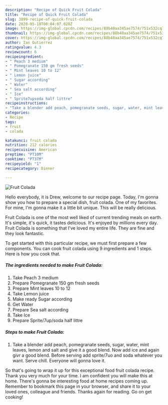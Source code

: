 ```yaml
---
description: "Recipe of Quick Fruit Colada"
title: "Recipe of Quick Fruit Colada"
slug: 3899-recipe-of-quick-fruit-colada
date: 2020-05-18T00:04:07.028Z
image: https://img-global.cpcdn.com/recipes/88b40aa345ae7574/751x532cq70/fruit-colada-recipe-main-photo.jpg
thumbnail: https://img-global.cpcdn.com/recipes/88b40aa345ae7574/751x532cq70/fruit-colada-recipe-main-photo.jpg
cover: https://img-global.cpcdn.com/recipes/88b40aa345ae7574/751x532cq70/fruit-colada-recipe-main-photo.jpg
author: Ian Gutierrez
ratingvalue: 4.3
reviewcount: 6
recipeingredient:
- " Peach 3 medium"
- " Pomegranate 150 gm fresh seeds"
- " Mint leaves 10 to 12"
- " Lemon juice"
- " Sugar according"
- " Water"
- " Sea salt according"
- " Ice"
- " Sprite7upsoda half littre"
recipeinstructions:
- "Take a blender add peach, pomegranate seeds, sugar, water, mint leaves, lemon and salt and give it a good blend. Now add ice and again givr a good blend. Before serving add sprite/7uo and soda whatever you want. Serve chill. Everyone will gonna love it."
categories:
- Recipe
tags:
- fruit
- colada

katakunci: fruit colada 
nutrition: 212 calories
recipecuisine: American
preptime: "PT10M"
cooktime: "PT37M"
recipeyield: "1"
recipecategory: Dinner

---
```



![Fruit Colada](https://img-global.cpcdn.com/recipes/88b40aa345ae7574/751x532cq70/fruit-colada-recipe-main-photo.jpg)

Hello everybody, it is Drew, welcome to our recipe page. Today, I'm gonna show you how to prepare a special dish, fruit colada. One of my favorites. For mine, I'm gonna make it a little bit unique. This will be really delicious.

Fruit Colada is one of the most well liked of current trending meals on earth. It's simple, it's quick, it tastes delicious. It's enjoyed by millions every day. Fruit Colada is something that I've loved my entire life. They are fine and they look fantastic.




To get started with this particular recipe, we must first prepare a few components. You can cook fruit colada using 9 ingredients and 1 steps. Here is how you cook that.

<!--inarticleads1-->

##### The ingredients needed to make Fruit Colada:

1. Take  Peach 3 medium
1. Prepare  Pomegranate 150 gm fresh seeds
1. Prepare  Mint leaves 10 to 12
1. Take  Lemon juice
1. Make ready  Sugar according
1. Get  Water
1. Prepare  Sea salt according
1. Take  Ice
1. Prepare  Sprite/7up/soda half littre




<!--inarticleads2-->

##### Steps to make Fruit Colada:

1. Take a blender add peach, pomegranate seeds, sugar, water, mint leaves, lemon and salt and give it a good blend. Now add ice and again givr a good blend. Before serving add sprite/7uo and soda whatever you want. Serve chill. Everyone will gonna love it.




So that's going to wrap it up for this exceptional food fruit colada recipe. Thank you very much for your time. I am confident you will make this at home. There's gonna be interesting food at home recipes coming up. Remember to bookmark this page in your browser, and share it to your loved ones, colleague and friends. Thanks again for reading. Go on get cooking!
